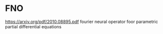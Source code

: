 # FNO

https://arxiv.org/pdf/2010.08895.pdf
fourier neural operator foor parametric partial differential equations


